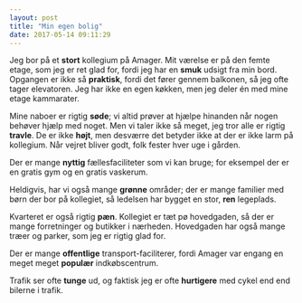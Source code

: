 ```yaml
---
layout: post
title: "Min egen bolig"
date: 2017-05-14 09:11:29
---
```


Jeg bor på et **stort** kollegium på Amager. Mit værelse er på den femte etage, som jeg er ret glad for, fordi jeg har en **smuk** udsigt fra min bord. Opgangen er ikke så **praktisk**, fordi det fører gennem balkonen, så jeg ofte tager elevatoren. Jeg har ikke en egen køkken, men jeg deler én med mine etage kammarater. 

Mine naboer er rigtig **søde**; vi altid prøver at hjælpe hinanden når nogen behøver hjælp med noget. Men vi taler ikke så meget, jeg tror alle er rigtig **travle**. De er ikke **højt**, men desværre det betyder ikke at der er ikke larm på kollegium. Når vejret bliver godt, folk fester hver uge i gården. 

Der er mange **nyttig** fællesfaciliteter som vi kan bruge; for eksempel der er en gratis gym og en gratis vaskerum.

Heldigvis, har vi også mange **grønne** områder; der er mange familier med børn der bor på kollegiet, så ledelsen har bygget en stor, **ren** legeplads.

Kvarteret er også rigtig **pæn**. Kollegiet er tæt pø hovedgaden, så der er mange forretninger og butikker i nærheden. Hovedgaden har også mange træer og parker, som jeg er rigtig glad for.

Der er mange **offentlige** transport-faciliterer, fordi Amager var engang en meget meget **populær** indkøbscentrum. 

Trafik ser ofte **tunge** ud, og faktisk jeg er ofte **hurtigere** med cykel end end bilerne i trafik.
